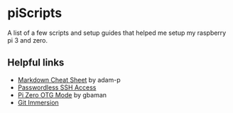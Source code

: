 # piScripts
A list of a few scripts and setup guides that helped me setup my raspberry pi 3 and zero.

## Helpful links
* [Markdown Cheat Sheet](https://github.com/adam-p/markdown-here/wiki/Markdown-Cheatsheet) by adam-p
* [Passwordless SSH Access](https://www.raspberrypi.org/documentation/remote-access/ssh/passwordless.md)
* [Pi Zero OTG Mode](https://gist.github.com/gbaman/50b6cca61dd1c3f88f41) by gbaman
* [Git Immersion](http://gitimmersion.com/)
